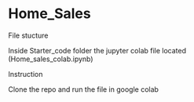 # Home_Sales

File stucture 

Inside Starter_code folder the jupyter colab file located (Home_sales_colab.ipynb)

Instruction

Clone the repo and run the file in google colab 
